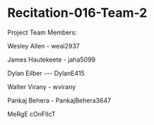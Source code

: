 # Recitation-016-Team-2

Project Team Members:

Wesley Allen - weal2937

James Hautekeete - jaha5099

Dylan Eilber --- DylanE415

Walter Virany - wvirany

Pankaj Behera - PankajBehera3647

MeRgE cOnFlIcT
